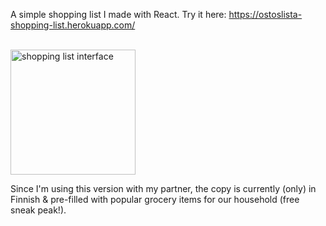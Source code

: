  A simple shopping list I made with React. Try it here: https://ostoslista-shopping-list.herokuapp.com/
 <br><br>
 
<img width="200" alt="shopping list interface" src=https://user-images.githubusercontent.com/63105966/93606177-60c10e00-f9d0-11ea-9544-5dd4eda2134a.png>


Since I'm using this version with my partner, the copy is currently (only) in Finnish & pre-filled with popular grocery items for our household (free sneak peak!).
